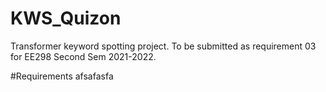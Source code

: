 # KWS_Quizon
Transformer keyword spotting project. To be submitted as requirement 03 for EE298 Second Sem 2021-2022.


#Requirements
afsafasfa
